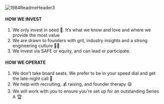 ![1984ReadmeHeader3](https://github.com/1984vc/.github/assets/2868/5efc57c9-7f25-4fa5-b381-eeeee6e90b60)


#### HOW WE INVEST

1. We only invest in seed 🌱. It’s what we know and love and where we provide the most value
1. We are drawn to founders with grit, industry insights and a strong engineering culture 👩‍💻
1. We invest via SAFE or equity, and can lead or participate.

#### HOW WE OPERATE

1. We don't take board seats. We prefer to be in your speed dial and get the late-night call 🤙
1. We help with recruiting, 💰 raising, and founder therapy 😩
1. We will work with you to ensure you're set up for an outstanding Series A 🏆
